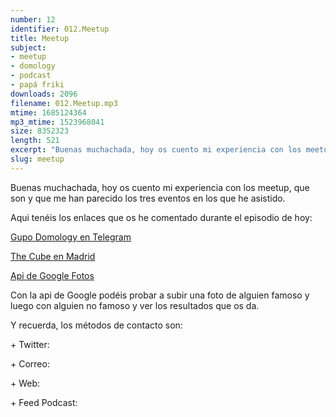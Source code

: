 ```yaml
---
number: 12
identifier: 012.Meetup
title: Meetup
subject:
- meetup
- domology
- podcast
- papá friki
downloads: 2096
filename: 012.Meetup.mp3
mtime: 1685124364
mp3_mtime: 1523968041
size: 8352323
length: 521
excerpt: "Buenas muchachada, hoy os cuento mi experiencia con los meetup, que son y que me han parecido los tres eventos en los que he asistido.\n\nAqui tenéis los enlaces que os he comentado durante el episodio de hoy:   \n\n[Gupo Domology en Telegram](https://t.me/Domology)\n\n[The Cube en Madrid](https://thecubemadrid.com/es/)\n\n[Api de Google Fotos](https://cloud.google.com/vision/?hl=es)\n\nCon la api d"
slug: meetup
---
```

Buenas muchachada, hoy os cuento mi experiencia con los meetup, que son y que me han parecido los tres eventos en los que he asistido.

Aqui tenéis los enlaces que os he comentado durante el episodio de hoy:   

[Gupo Domology en Telegram](https://t.me/Domology)

[The Cube en Madrid](https://thecubemadrid.com/es/)

[Api de Google Fotos](https://cloud.google.com/vision/?hl=es)

Con la api de Google podéis probar a subir una foto de alguien famoso y luego con alguien no famoso y ver los resultados que os da.

Y recuerda, los métodos de contacto son:  

\+ Twitter:

\+ Correo:

\+ Web:

\+ Feed Podcast: